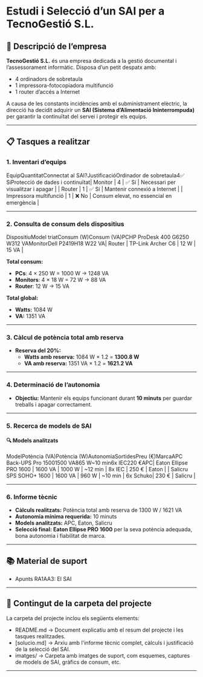 # Estudi i Selecció d’un SAI per a TecnoGestió S.L.

## 🏢 Descripció de l’empresa

**TecnoGestió S.L.** és una empresa dedicada a la gestió documental i l’assessorament informàtic. Disposa d’un petit despatx amb:

- 4 ordinadors de sobretaula
- 1 impressora-fotocopiadora multifunció
- 1 router d’accés a Internet

A causa de les constants incidències amb el subministrament elèctric, la direcció ha decidit adquirir un **SAI (Sistema d’Alimentació Ininterrompuda)** per garantir la continuïtat del servei i protegir els equips.

---

## 📋 Tasques a realitzar

### 1. Inventari d’equips

EquipQuantitatConnectat al SAI?JustificacióOrdinador de sobretaula4✅ SíProtecció de dades i continuïtat| Monitor                     | 4         | ✅ Sí              | Necessari per visualitzar i apagar   |
| Router                      | 1         | ✅ Sí              | Mantenir connexió a Internet         |
| Impressora multifunció      | 1         | ❌ No              | Consum elevat, no essencial en emergència |

---

### 2. Consulta de consum dels dispositius

DispositiuModel triatConsum (W)Consum (VA)PCHP ProDesk 400 G6250 W312 VAMonitorDell P2419H18 W22 VA| Router         | TP-Link Archer C6        | 12 W       | 15 VA       |

**Total consum:**

- **PCs**: 4 × 250 W = 1000 W → 1248 VA  
- **Monitors**: 4 × 18 W = 72 W → 88 VA  
- **Router**: 12 W → 15 VA  

**Total global:**  
- **Watts:** 1084 W  
- **VA:** 1351 VA

---

### 3. Càlcul de potència total amb reserva

- **Reserva del 20%:**  
  - **Watts amb reserva:** 1084 W × 1.2 = **1300.8 W**  
  - **VA amb reserva:** 1351 VA × 1.2 = **1621.2 VA**

---

### 4. Determinació de l’autonomia

- **Objectiu:** Mantenir els equips funcionant durant **10 minuts** per guardar treballs i apagar correctament.

---

### 5. Recerca de models de SAI

#### 🔍 Models analitzats

ModelPotència (VA)Potència (W)AutonomiaSortidesPreu (€)MarcaAPC Back-UPS Pro 15001500 VA865 W~10 min6x IEC220 €APC| Eaton Ellipse PRO 1600 | 1600 VA       | 1000 W       | ~12 min   | 8x IEC   | 250 €    | Eaton     |
| Salicru SPS SOHO+ 1600 | 1600 VA       | 960 W        | ~10 min   | 6x Schuko| 230 €    | Salicru   |

---

### 6. Informe tècnic

- **Càlculs realitzats:** Potència total amb reserva de 1300 W / 1621 VA  
- **Autonomia mínima requerida:** 10 minuts  
- **Models analitzats:** APC, Eaton, Salicru  
- **Selecció final:** **Eaton Ellipse PRO 1600** per la seva potència adequada, bona autonomia i fiabilitat de marca.

---

## 📚 Material de suport

- Apunts RA1AA3: El SAI

---

## 📁 Contingut de la carpeta del projecte

La carpeta del projecte inclou els següents elements:

- README.md → Document explicatiu amb el resum del projecte i les tasques realitzades.
- [solucio.md] → Arxiu amb l'informe tècnic complet, càlculs i justificació de la selecció del SAI.
- imatges/ → Carpeta amb imatges de suport, com esquemes, captures de models de SAI, gràfics de consum, etc.

---
